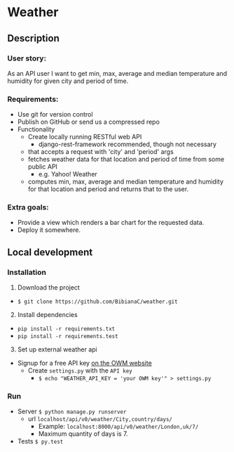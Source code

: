 # Weather

## Description

### User story:
As an API user I want to get min, max, average and median temperature and humidity
for given city and period of time.

### Requirements:
- Use git for version control
- Publish on GitHub or send us a compressed repo
- Functionality
  - Create locally running RESTful web API
    - django-rest-framework recommended, though not necessary
  - that accepts a request with 'city' and 'period' args
  - fetches weather data for that location and period of time from some public API
    - e.g. Yahoo! Weather
  - computes min, max, average and median temperature and humidity
    for that location and period and returns that to the user.

### Extra goals:
- Provide a view which renders a bar chart for the requested data.
- Deploy it somewhere.


## Local development

### Installation

1. Download the project 
  - `$ git clone https://github.com/BibianaC/weather.git`
2. Install dependencies
  - `pip install -r requirements.txt`
  - `pip install -r requirements.test`
3. Set up external weather api
  - Signup for a free API key [on the OWM website](https://home.openweathermap.org/users/sign_up)
    - Create `settings.py` with the `API key`
      - `$ echo "WEATHER_API_KEY = 'your OWM key'" > settings.py`

### Run

- Server `$ python manage.py runserver`
  - url `localhost/api/v0/weather/City,country/days/`
    - Example: `localhost:8000/api/v0/weather/London,uk/7/`
    - Maximum quantity of days is 7.
- Tests `$ py.test`
